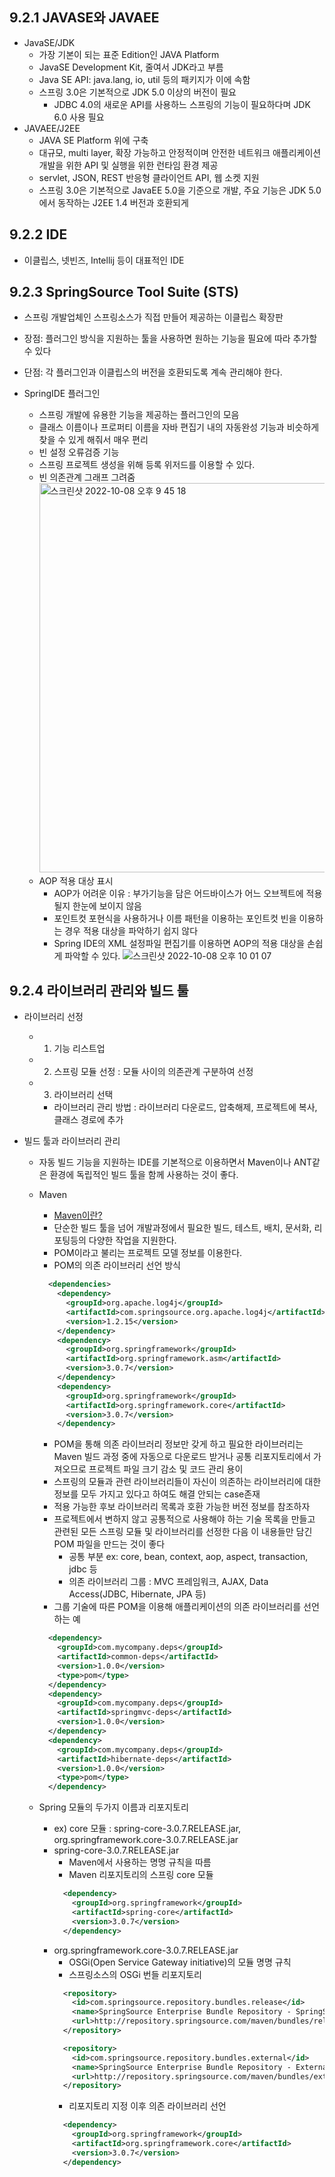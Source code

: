 ## 9.2.1 JAVASE와 JAVAEE
- JavaSE/JDK
  - 가장 기본이 되는 표준 Edition인 JAVA Platform
  - JavaSE Development Kit, 줄여서 JDK라고 부름
  - Java SE API: java.lang, io, util 등의 패키지가 이에 속함
  - 스프링 3.0은 기본적으로 JDK 5.0 이상의 버전이 필요
    - JDBC 4.0의 새로운 API를 사용하느 스프링의 기능이 필요하다며 JDK 6.0 사용 필요
- JAVAEE/J2EE
  - JAVA SE Platform 위에 구축
  - 대규모, multi layer, 확장 가능하고 안정적이며 안전한 네트워크 애플리케이션 개발을 위한 API 및 실행을 위한 런타임 환경 제공
  - servlet, JSON, REST 반응형 클라이언트 API, 웹 소켓 지원
  - 스프링 3.0은 기본적으로 JavaEE 5.0을 기준으로 개발, 주요 기능은 JDK 5.0에서 동작하는 J2EE 1.4 버전과 호환되게 

## 9.2.2 IDE
- 이클립스, 넷빈즈, Intellij 등이 대표적인 IDE

## 9.2.3 SpringSource Tool Suite (STS)
- 스프링 개발업체인 스프링소스가 직접 만들어 제공하는 이클립스 확장판
- 장점: 플러그인 방식을 지원하는 툴을 사용하면 원하는 기능을 필요에 따라 추가할 수 있다
- 단점: 각 플러그인과 이클립스의 버전을 호환되도록 계속 관리해야 한다.

- SpringIDE 플러그인
  - 스프링 개발에 유용한 기능을 제공하는 플러그인의 모음
  - 클래스 이름이나 프로퍼티 이름을 자바 편집기 내의 자동완성 기능과 비슷하게 찾을 수 있게 해줘서 매우 편리
  - 빈 설정 오류검증 기능
  - 스프링 프로젝트 생성을 위해 등록 위저드를 이용할 수 있다.
  - 빈 의존관계 그래프 그려줌</br>
    <img width="623" alt="스크린샷 2022-10-08 오후 9 45 18" src="https://user-images.githubusercontent.com/62865808/194708302-4578950f-d93c-4f0e-b382-8effff27b7a2.png">
  - AOP 적용 대상 표시
    - AOP가 어려운 이유 : 부가기능을 담은 어드바이스가 어느 오브젝트에 적용될지 한눈에 보이지 않음
    - 포인트컷 포현식을 사용하거나 이름 패턴을 이용하는 포인트컷 빈을 이용하는 경우 적용 대상을 파악하기 쉽지 않다
    - Spring IDE의 XML 설정파일 편집기를 이용하면 AOP의 적용 대상을 손쉽게 파악할 수 있다.
    ![스크린샷 2022-10-08 오후 10 01 07](https://user-images.githubusercontent.com/62865808/194708854-ec391db4-3bdd-4dce-9ca1-704c53d67e2b.png)

## 9.2.4 라이브러리 관리와 빌드 툴
- 라이브러리 선정
  - 1. 기능 리스트업
  - 2. 스프링 모듈 선정 : 모듈 사이의 의존관계 구분하여 선정
  - 3. 라이브러리 선택
    - 라이브러리 관리 방법 : 라이브러리 다운로드, 압축해제, 프로젝트에 복사, 클래스 경로에 추가

- 빌드 툴과 라이브러리 관리
  - 자동 빌드 기능을 지원하는 IDE를 기본적으로 이용하면서 Maven이나 ANT같은 환경에 독립적인 빌드 툴을 함께 사용하는 것이 좋다. 
  - Maven
    - [Maven이란?](http://maven.apache.org/)
    - 단순한 빌드 툴을 넘어 개발과정에서 필요한 빌드, 테스트, 배치, 문서화, 리포팅등의 다양한 작업을 지원한다.
    - POM이라고 불리는 프로젝트 모델 정보를 이용한다.
    - POM의 의존 라이브러리 선언 방식
    ```xml
      <dependencies>
        <dependency>
          <groupId>org.apache.log4j</groupId>
          <artifactId>com.springsource.org.apache.log4j</artifactId>
          <version>1.2.15</version>
        </dependency>
        <dependency>
          <groupId>org.springframework</groupId>
          <artifactId>org.springframework.asm</artifactId>
          <version>3.0.7</version>
        </dependency>
        <dependency>
          <groupId>org.springframework</groupId>
          <artifactId>org.springframework.core</artifactId>
          <version>3.0.7</version>
        </dependency>
    ```
    - POM을 통해 의존 라이브러리 정보만 갖게 하고 필요한 라이브러리는 Maven 빌드 과정 중에 자동으로 다운로드 받거나 공통 리포지토리에서 가져오므로 프로젝트 파일 크기 감소 및 코드 관리 용이
    - 스프링의 모듈과 관련 라이브러리들이 자신이 의존하는 라이브러리에 대한 정보를 모두 가지고 있다고 하여도 해결 안되는 case존재
    - 적용 가능한 후보 라이브러리 목록과 호환 가능한 버전 정보를 참조하자
    - 프로젝트에서 변하지 않고 공통적으로 사용해야 하는 기술 목록을 만들고 관련된 모든 스프링 모듈 및 라이브러리를 선정한 다음 이 내용들만 담긴 POM 파일을 만드는 것이 좋다
      - 공통 부분 ex: core, bean, context, aop, aspect, transaction, jdbc 등
      - 의존 라이브러리 그룹 : MVC 프레임워크, AJAX, Data Access(JDBC, Hibernate, JPA 등)
    - 그룹 기술에 따른 POM을 이용해 애플리케이션의 의존 라이브러리를 선언하는 예
    ```xml
      <dependency>
        <groupId>com.mycompany.deps</groupId>
        <artifactId>common-deps</artifactId>
        <version>1.0.0</version>
        <type>pom</type>
      </dependency>
      <dependency>
        <groupId>com.mycompany.deps</groupId>
        <artifactId>springmvc-deps</artifactId>
        <version>1.0.0</version>
      </dependency>
      <dependency>
        <groupId>com.mycompany.deps</groupId>
        <artifactId>hibernate-deps</artifactId>
        <version>1.0.0</version>
        <type>pom</type>
      </dependency>
    ```
    
  - Spring 모듈의 두가지 이름과 리포지토리
    - ex) core 모듈 : spring-core-3.0.7.RELEASE.jar, org.springframework.core-3.0.7.RELEASE.jar
    - spring-core-3.0.7.RELEASE.jar
      - Maven에서 사용하는 명명 규칙을 따름
      - Maven 리포지토리의 스프링 core 모듈
      ```xml
        <dependency>
          <groupId>org.springframework</groupId>
          <artifactId>spring-core</artifactId>
          <version>3.0.7</version>
        </dependency>
      ```
    - org.springframework.core-3.0.7.RELEASE.jar
      - OSGi(Open Service Gateway initiative)의 모듈 명명 규칙
      - 스프링소스의 OSGi 번들 리포지토리
      ```xml
        <repository>
          <id>com.springsource.repository.bundles.release</id>
          <name>SpringSource Enterprise Bundle Repository - SpringSource Bundle Releases</name>
          <url>http://repository.springsource.com/maven/bundles/release</url>
        </repository>

        <repository>
          <id>com.springsource.repository.bundles.external</id>
          <name>SpringSource Enterprise Bundle Repository - External Bundle Releases</name>
          <url>http://repository.springsource.com/maven/bundles/external</url>
        </repository>
      ```
      - 리포지토리 지정 이후 의존 라이브러리 선언
      ```xml
        <dependency>
          <groupId>org.springframework</groupId>
          <artifactId>org.springframework.core</artifactId>
          <version>3.0.7</version>
        </dependency>
      ```
